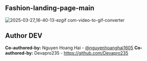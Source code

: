 ## Fashion-landing-page-main
![2025-03-27_16-40-13-ezgif com-video-to-gif-converter](https://github.com/user-attachments/assets/d428e9e5-6c6e-43a4-afe3-84f29150ad3e)

## Author DEV
**Co-authored-by:** Nguyen Hoang Hai - [@nguyenhoanghai1605](https://github.com/nguyenhoanghai1605) 
**Co-authored-by:** Devapro235 - https://github.com/Devapro235
